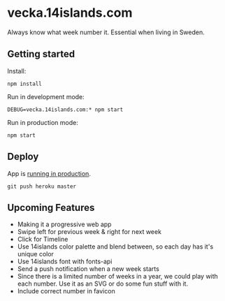 # vecka.14islands.com

Always know what week number it. Essential when living in Sweden.

## Getting started

Install:

```
npm install
```

Run in development mode:

```
DEBUG=vecka.14islands.com:* npm start
```

Run in production mode:

```
npm start
```

## Deploy

App is [running in production](https://vecka.herokuapp.com/).

```
git push heroku master
```

## Upcoming Features

* Making it a progressive web app
* Swipe left for previous week & right for next week
* Click for Timeline
* Use 14islands color palette and blend between, so each day has it's unique color
* Use 14islands font with fonts-api
* Send a push notification when a new week starts
* Since there is a limited number of weeks in a year, we could play with each number. Use it as an SVG or do some fun stuff with it.
* Include correct number in favicon
